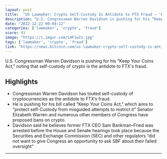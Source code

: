 ```yaml
---
layout: post
title:  "US Lawmaker: Crypto Self-Custody Is Antidote to FTX Fraud — 'Keep Your Coins Act' Will Protect Self-Hosted Wallets"
description: "U.S. Congressman Warren Davidson is pushing for his “Keep Your Coins Act,\" noting that self-custody of crypto is the antidote to FTX's fraud."
date: "2022-12-22 09:09:12"
categories: ['lawmaker', 'crypto', 'fraud']
score: 43
image: "https://i.imgur.com/LHFiw2z.jpg"
tags: ['lawmaker', 'crypto', 'fraud']
link: "https://news.bitcoin.com/us-lawmaker-crypto-self-custody-is-antidote-to-ftx-fraud-keep-your-coins-act-will-protect-self-hosted-wallets/?utm_source=coingecko&amp;utm_content=coingecko&amp;utm_campaign=coingecko&amp;utm_medium=coingecko&amp;utm_term=coingecko"
---
```


U.S. Congressman Warren Davidson is pushing for his “Keep Your Coins Act,\" noting that self-custody of crypto is the antidote to FTX's fraud.

## Highlights

- Congressman Warren Davidson has touted self-custody of cryptocurrencies as the antidote to FTX’s fraud.
- He is pushing for his bill called “Keep Your Coins Act,” which aims to “protect self-Custody from misguided attempts to restrict it” Senator Elizabeth Warren and numerous other members of Congress have proposed bans on crypto.
- Davidson said he believes former FTX CEO Sam Bankman-Fried was arrested before the House and Senate hearings took place because the Securities and Exchange Commission (SEC) and other regulators “did not want to give Congress an opportunity to ask SBF about their failed oversight”

---
